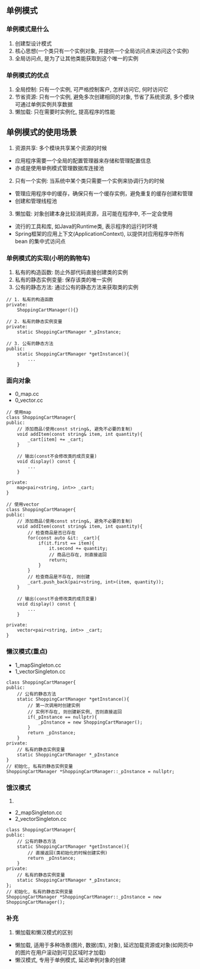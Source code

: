 ## 单例模式

### 单例模式是什么
1. 创建型设计模式
2. 核心思想(一个类只有一个实例对象, 并提供一个全局访问点来访问这个实例)
3. 全局访问点, 是为了让其他类能获取到这个唯一的实例

### 单例模式的优点
1. 全局控制: 只有一个实例, 可严格控制客户, 怎样访问它, 何时访问它
2. 节省资源: 只有一个实例, 避免多次创建相同的对象, 节省了系统资源, 多个模块可通过单例实例共享数据
3. 懒加载: 只在需要时实例化, 提高程序的性能

## 单例模式的使用场景
1. 资源共享: 多个模块共享某个资源的时候
* 应用程序需要一个全局的配置管理器来存储和管理配置信息
* 亦或是使用单例模式管理数据库连接池
2. 只有一个实例: 当系统中某个类只需要一个实例来协调行为的时候
* 管理应用程序中的缓存，确保只有一个缓存实例，避免重复的缓存创建和管理
* 创建和管理线程池
3. 懒加载: 对象创建本身比较消耗资源，且可能在程序中, 不一定会使用
* 流行的工具和库, 如Java的Runtime类, 表示程序的运行时环境
* Spring框架的应用上下文(ApplicationContext), 以提供对应用程序中所有 bean 的集中式访问点

### 单例模式的实现(小明的购物车)
1. 私有的构造函数: 防止外部代码直接创建类的实例
2. 私有的静态实例变量: 保存该类的唯一实例
3. 公有的静态方法: 通过公有的静态方法来获取类的实例
```
// 1. 私有的构造函数
private:
    ShoppingCartManager(){}

// 2. 私有的静态实例变量
private:
    static ShoppingCartManager *_pInstance;

// 3. 公有的静态方法
public:
    static ShoppingCartManager *getInstance(){
        ...
    }
```
 
### 面向对象
* 0_map.cc
* 0_vector.cc
```
// 使用map
class ShoppingCartManager{
public:
    // 添加商品(使用const string&, 避免不必要的复制)
    void addItem(const string& item, int quantity){
        _cart[item] += _cart;
    }

    // 输出(const不会修改类的成员变量)
    void display() const {
        ...
    }

private:
    map<pair<string, int>> _cart;
}
```
```
// 使用vector
class ShoppingCartManager{
public:
    // 添加商品(使用const string&, 避免不必要的复制)
    void addItem(const string& item, int quantity){
        // 检查商品是否已存在
        for(const auto &it: _cart){
            if(it.first == item){
                it.second += quantity;
                // 商品已存在, 则直接返回
                return;
            }
        }
        // 检查商品是不存在, 则创建
        _cart.push_back(pair<string, int>(item, quantity));
    }

    // 输出(const不会修改类的成员变量)
    void display() const {
        ...
    }

private:
    vector<pair<string, int>> _cart;
}
```

### 懒汉模式(重点)
* 1_mapSingleton.cc
* 1_vectorSingleton.cc
```
class ShoppingCartManager{
public:
    // 公有的静态方法
    static ShoppingCartManager *getInstance(){
        // 第一次调用时创建实例
        // 实例不存在, 则创建新实例, 否则直接返回
        if(_pInstance == nullptr){
            _pInstance = new ShoppingCartManager();
        }
        return _pInstance;
    }
private:
    // 私有的静态实例变量
    static ShoppingCartManager *_pInstance
}
// 初始化, 私有的静态实例变量
ShoppingCartManager *ShoppingCartManager::_pInstance = nullptr;
```

### 饿汉模式
1. 
* 2_mapSingleton.cc
* 2_vectorSingleton.cc
```
class ShoppingCartManager{
public:
    // 公有的静态方法
    static ShoppingCartManager *getInstance(){
        // 直接返回(类初始化的时候创建实例)
        return _pInstance;
    }
private:
    // 私有的静态实例变量
    static ShoppingCartManager *_pInstance;
};
// 初始化, 私有的静态实例变量
ShoppingCartManager *ShoppingCartManager::_pInstance = new ShoppingCartManager();
```

### 补充
1. 懒加载和懒汉模式的区别
* 懒加载, 适用于多种场景(图片, 数据(库), 对象), 延迟加载资源或对象(如网页中的图片在用户滚动到可见区域时才加载)
* 懒汉模式, 专用于单例模式, 延迟单例对象的创建